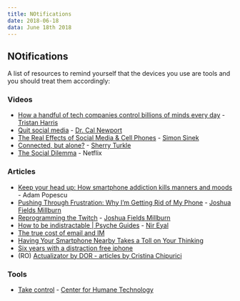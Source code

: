 ```yaml
---
title: NOtifications
date: 2018-06-18
data: June 18th 2018
---
```


## NOtifications


A list of resources to remind yourself that the devices you use are tools and you should treat them accordingly:


### Videos

- [How a handful of tech companies control billions of minds every day](https://www.youtube.com/watch?v=C74amJRp730) - [Tristan Harris](http://www.tristanharris.com/)
- [Quit social media](https://www.youtube.com/watch?v=3E7hkPZ-HTk) - [Dr. Cal Newport](http://calnewport.com/)
- [The Real Effects of Social Media & Cell Phones](https://www.youtube.com/watch?v=sMqkItnUTVg) - [Simon Sinek](https://startwithwhy.com/)
- [Connected, but alone?](https://www.youtube.com/watch?v=t7Xr3AsBEK4) - [Sherry Turkle](https://sternspeakers.com/speakers/sherry-turkle/)
- [The Social Dilemma](https://www.thesocialdilemma.com/) - Netflix

### Articles

- [Keep your head up: How smartphone addiction kills manners and moods](https://nyti.ms/2GhizKz) - Adam Popescu
- [Pushing Through Frustration: Why I’m Getting Rid of My Phone](https://www.theminimalists.com/frustration/) - [Joshua Fields Millburn](https://www.theminimalists.com/about/#jfm)
- [Reprogramming the Twitch](https://www.theminimalists.com/twitch/) - [Joshua Fields Millburn](https://www.theminimalists.com/about/#jfm)
- [How to be indistractable | Psyche Guides](https://psyche.co/guides/to-become-indistractable-recognise-that-it-starts-within-you) - [Nir Eyal](https://www.nirandfar.com/about-nir-eyal/)
- [The true cost of email and IM](https://blog.rescuetime.com/communication-multitasking/)
- [Having Your Smartphone Nearby Takes a Toll on Your Thinking](https://hbr.org/2018/03/having-your-smartphone-nearby-takes-a-toll-on-your-thinking)
- [Six years with a distraction free iphone](https://medium.com/s/story/six-years-with-a-distraction-free-iphone-8cf5eb4f97e3)
- (RO) [Actualizator by DOR - articles by Cristina Chipurici](https://www.dor.ro/author/cristina-chipurici/)

### Tools
- [Take control](https://humanetech.com/take-control/) - [Center for Humane Technology](https://humanetech.com/)

